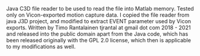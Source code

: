 Java C3D file reader to be used to read the file into Matlab memory. Tested only on Vicon-exported motion capture data. I copied the file reader from java J3D project, and modified to extract EVENT parameter used by Vicon exports.
Written by Timo Rantalainen tjrantal at gmail dot com 2018 - 2021 and released into the public domain apart from the Java code, which has been released originally with the GPL 2.0 license, which then is applicable to my modifications as well.